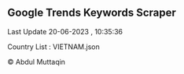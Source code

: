 

## Google Trends Keywords Scraper 
 
Last Update 20-06-2023 , 10:35:36

Country List :
VIETNAM.json



© Abdul Muttaqin 

